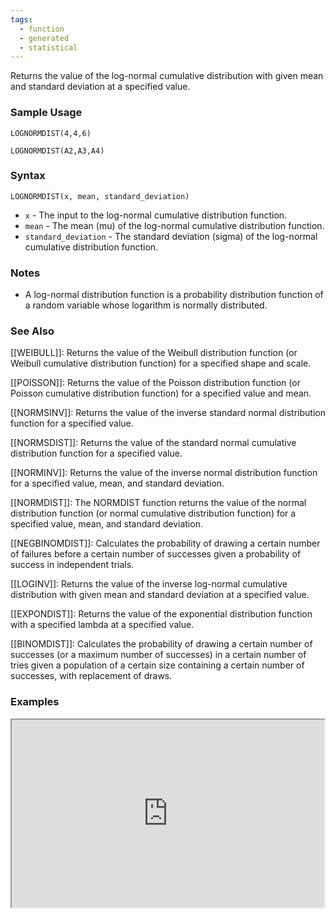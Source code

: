 ```yaml
---
tags:
  - function
  - generated
  - statistical
---
```


Returns the value of the log-normal cumulative distribution with given mean and standard deviation at a specified value.

### Sample Usage

`LOGNORMDIST(4,4,6)`

`LOGNORMDIST(A2,A3,A4)`

### Syntax

`LOGNORMDIST(x, mean, standard_deviation)`

* `x` - The input to the log-normal cumulative distribution function.
* `mean` - The mean (mu) of the log-normal cumulative distribution function.
* `standard_deviation` - The standard deviation (sigma) of the log-normal cumulative distribution function.

### Notes

* A log-normal distribution function is a probability distribution function of a random variable whose logarithm is normally distributed.

### See Also

[[WEIBULL]]: Returns the value of the Weibull distribution function (or Weibull cumulative distribution function) for a specified shape and scale.

[[POISSON]]: Returns the value of the Poisson distribution function (or Poisson cumulative distribution function) for a specified value and mean.

[[NORMSINV]]: Returns the value of the inverse standard normal distribution function for a specified value.

[[NORMSDIST]]: Returns the value of the standard normal cumulative distribution function for a specified value.

[[NORMINV]]: Returns the value of the inverse normal distribution function for a specified value, mean, and standard deviation.

[[NORMDIST]]: The NORMDIST function returns the value of the normal distribution function (or normal cumulative distribution function) for a specified value, mean, and standard deviation.

[[NEGBINOMDIST]]: Calculates the probability of drawing a certain number of failures before a certain number of successes given a probability of success in independent trials.

[[LOGINV]]: Returns the value of the inverse log-normal cumulative distribution with given mean and standard deviation at a specified value.

[[EXPONDIST]]: Returns the value of the exponential distribution function with a specified lambda at a specified value.

[[BINOMDIST]]: Calculates the probability of drawing a certain number of successes (or a maximum number of successes) in a certain number of tries given a population of a certain size containing a certain number of successes, with replacement of draws.

### Examples

<iframe height="300" src="https://docs.google.com/spreadsheet/pub?key=0As3tAuweYU9QdFBmTUtQd1ZuZ3BTZnRwZ2hDOGZldUE&amp;output=html" width="500"></iframe>